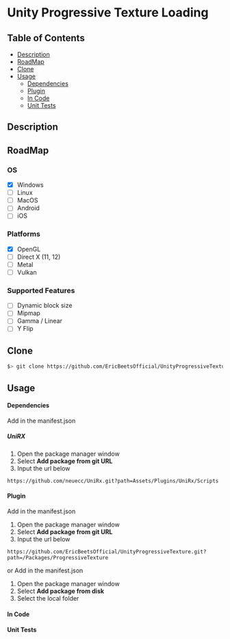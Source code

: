 # Unity Progressive Texture Loading

## Table of Contents
 - [Description](#description)
 - [RoadMap](#roadmap)
 - [Clone](#clone)
 - [Usage](#usage)
    - [Dependencies](#dependencies)
    - [Plugin](#plugin)
    - [In Code](#in-code)
    - [Unit Tests](#unit-tests)

<a id="description"></a>
## Description

<a id="roadmap"></a>
## RoadMap

### OS
- [X] Windows
- [ ] Linux
- [ ] MacOS
- [ ] Android
- [ ] iOS

### Platforms
- [X] OpenGL
- [ ] Direct X (11, 12)
- [ ] Metal
- [ ] Vulkan

### Supported Features
- [ ] Dynamic block size
- [ ] Mipmap
- [ ] Gamma / Linear
- [ ] Y Flip

<a id="clone"></a>
## Clone
```sh
$> git clone https://github.com/EricBeetsOfficial/UnityProgressiveTexture.git
```

<a id="usage"></a>
## Usage

<a id="dependencies"></a>
#### Dependencies
Add in the manifest.json

##### UniRX
1. Open the package manager window
2. Select <b>Add package from git URL</b>
3. Input the url below
```
https://github.com/neuecc/UniRx.git?path=Assets/Plugins/UniRx/Scripts
```

<a id="plugin"></a>
#### Plugin

Add in the manifest.json
1. Open the package manager window
2. Select <b>Add package from git URL</b>
3. Input the url below
```
https://github.com/EricBeetsOfficial/UnityProgressiveTexture.git?path=/Packages/ProgressiveTexture
```
or
Add in the manifest.json
1. Open the package manager window
2. Select <b>Add package from disk</b>
3. Select the local folder



<a id="in-code"></a>
#### In Code

<a id="unit-tests"></a>
#### Unit Tests